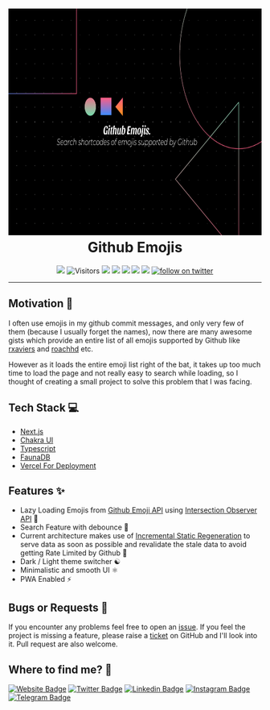 <h1 align="center">
  <img src="public/banner.png" alt="GraphQL" width="800" height="450" />
  <br>
  Github Emojis
</h1>

<p align="center">
  <a href="https://github.com/AkashRajpurohit/github-emojis"><img src="https://badgen.net/badge/Open%20Source%20%3F/Yes%21/blue?icon=github" height="20" /></a>
  <img alt="Visitors" src="https://img.shields.io/badge/dynamic/json?url=https%3A%2F%2Fvc.akashrajpurohit.com%2Fc%2Fakash~gh~github-emojis&query=count&style=flat&logo=github&label=Visitors&color=066da5">
  <a href="https://github.com/AkashRajpurohit/github-emojis/stargazers"><img src="https://img.shields.io/github/stars/AkashRajpurohit/github-emojis" height="20"></a>
  <a href="https://github.com/AkashRajpurohit/github-emojis/network/members"><img src="https://img.shields.io/github/forks/AkashRajpurohit/github-emojis" height="20"></a>
  <a href="https://github.com/AkashRajpurohit/github-emojis/issues?q=is%3Aopen+is%3Aissue"><img src="https://img.shields.io/github/issues/AkashRajpurohit/github-emojis" height="20"></a>
  <a href="https://github.com/AkashRajpurohit/github-emojis/blob/master/LICENSE"><img src="https://img.shields.io/github/license/AkashRajpurohit/github-emojis" height="20"></a>
  <a href="https://github-emojis.vercel.app/"><img src="https://img.shields.io/website-up-down-green-red/http/github-emojis.vercel.app.svg" height="20" /></a>
  <a href="https://twitter.com/akashwhocodes">
    <img alt="follow on twitter" src="https://img.shields.io/twitter/follow/akashwhocodes.svg?style=social&label=@akashwhocodes">
  </a>
</p>

---

## Motivation 💪
I often use emojis in my github commit messages, and only very few of them (because I usually forget the names), now there are many awesome gists which provide an entire list of all emojis supported by Github like [rxaviers](https://gist.github.com/rxaviers/7360908) and [roachhd](https://gist.github.com/roachhd/1f029bd4b50b8a524f3c) etc.

However as it loads the entire emoji list right of the bat, it takes up too much time to load the page and not really easy to search while loading, so I thought of creating a small project to solve this problem that I was facing.

## Tech Stack 💻

* [Next.js](https://nextjs.org/)
* [Chakra UI](https://chakra-ui.com/)
* [Typescript](https://www.typescriptlang.org/)
* [FaunaDB](https://fauna.com/)
* [Vercel For Deployment](https://vercel.com)

## Features ✨

* Lazy Loading Emojis from [Github Emoji API](https://developer.github.com/v3/emojis/) using [Intersection Observer API](https://developer.mozilla.org/en-US/docs/Web/API/Intersection_Observer_API) :grimacing:
* Search Feature with debounce :incoming_envelope:
* Current architecture makes use of [Incremental Static Regeneration](https://nextjs.org/docs/basic-features/data-fetching#incremental-static-regeneration) to serve data as soon as possible and revalidate the stale data to avoid getting Rate Limited by Github :rocket:
* Dark / Light theme switcher :yin_yang:
* Minimalistic and smooth UI :atom_symbol:
* PWA Enabled :zap:

## Bugs or Requests 🐛

If you encounter any problems feel free to open an [issue](https://github.com/AkashRajpurohit/github-emojis/issues/new?template=bug_report.md). If you feel the project is missing a feature, please raise a [ticket](https://github.com/AkashRajpurohit/github-emojis/issues/new?template=feature_request.md) on GitHub and I'll look into it. Pull request are also welcome.

## Where to find me? 👀

[![Website Badge](https://img.shields.io/badge/-akashrajpurohit.com-3b5998?logo=google-chrome&logoColor=white)](https://akashrajpurohit.com/)
[![Twitter Badge](https://img.shields.io/badge/-@akashwhocodes-00acee?logo=Twitter&logoColor=white)](https://twitter.com/AkashWhoCodes)
[![Linkedin Badge](https://img.shields.io/badge/-@AkashRajpurohit-0e76a8?logo=Linkedin&logoColor=white)](https://linkedin.com/in/AkashRajpurohit)
[![Instagram Badge](https://img.shields.io/badge/-@akashwho.codes-e4405f?logo=Instagram&logoColor=white)](https://instagram.com/akashwho.codes/)
[![Telegram Badge](https://img.shields.io/badge/-@AkashRajpurohit-0088cc?logo=Telegram&logoColor=white)](https://t.me/AkashRajpurohit)
